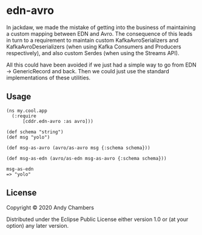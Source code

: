 # edn-avro

In jackdaw, we made the mistake of getting into the business of
maintaining a custom mapping between EDN and Avro. The consequence
of this leads in turn to a requirement to maintain custom
KafkaAvroSerializers and KafkaAvroDeserializers (when using
Kafka Consumers and Producers respectively), and also custom Serdes
(when using the Streams API).

All this could have been avoided if we just had a simple way to go
from EDN -> GenericRecord and back. Then we could just use the
standard implementations of these utilities.

## Usage

```
(ns my.cool.app
  (:require
	  [cddr.edn-avro :as avro]))

(def schema "string")
(def msg "yolo")

(def msg-as-avro (avro/as-avro msg {:schema schema}))

(def msg-as-edn (avro/as-edn msg-as-avro {:schema schema}))

msg-as-edn
=> "yolo"

```

## License

Copyright © 2020 Andy Chambers

Distributed under the Eclipse Public License either version 1.0 or (at
your option) any later version.
